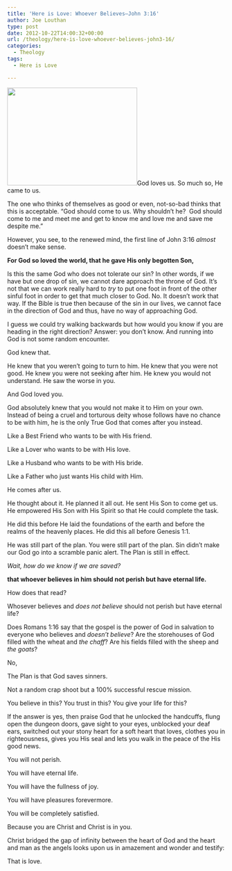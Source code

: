 ```yaml
---
title: 'Here is Love: Whoever Believes—John 3:16'
author: Joe Louthan
type: post
date: 2012-10-22T14:00:32+00:00
url: /theology/here-is-love-whoever-believes-john3-16/
categories:
  - Theology
tags:
  - Here is Love

---
```

[<img class="alignright size-medium wp-image-775" title="cross-backlit" src="https://i0.wp.com/theologic.us/wp-content/uploads/2012/10/cross-backlit.jpg?resize=300%2C225" alt="" width="300" height="225" srcset="https://i0.wp.com/theologic.us/wp-content/uploads/2012/10/cross-backlit.jpg?resize=300%2C225 300w, https://i0.wp.com/theologic.us/wp-content/uploads/2012/10/cross-backlit.jpg?w=800 800w" sizes="(max-width: 300px) 100vw, 300px" data-recalc-dims="1" />][1]God loves us. So much so, He came to us.

The one who thinks of themselves as good or even, not-so-bad thinks that this is acceptable. “God should come to us. Why shouldn’t he?  God should come to me and meet me and get to know me and love me and save me despite me.”

However, you see, to the renewed mind, the first line of John 3:16 _almost_ doesn’t make sense.

**For God so loved the world, that he gave His only begotten Son,**

Is this the same God who does not tolerate our sin? In other words, if we have but one drop of sin, we cannot dare approach the throne of God. It’s not that we can work really hard to _try_ to put one foot in front of the other sinful foot in order to get that much closer to God. No. It doesn’t work that way. If the Bible is true then because of the sin in our lives, we cannot face in the direction of God and thus, have no way of approaching God.

I guess we could try walking backwards but how would you know if you are heading in the right direction? Answer: you don’t know. And running into God is not some random encounter.

God knew that.

He knew that you weren’t going to turn to him. He knew that you were not good. He knew you were not seeking after him. He knew you would not understand. He saw the worse in you.

And God loved you.

God absolutely knew that you would not make it to Him on your own. Instead of being a cruel and torturous deity whose follows have no chance to be with him, he is the only True God that comes after you instead.

Like a Best Friend who wants to be with His friend.

Like a Lover who wants to be with His love.

Like a Husband who wants to be with His bride.

Like a Father who just wants His child with Him.

He comes after us.

He thought about it. He planned it all out. He sent His Son to come get us. He empowered His Son with His Spirit so that He could complete the task.

He did this before He laid the foundations of the earth and before the realms of the heavenly places. He did this all before Genesis 1:1.

He was still part of the plan. You were still part of the plan. Sin didn’t make our God go into a scramble panic alert. The Plan is still in effect.

_Wait, how do we know if we are saved?_

**that whoever believes in him should not perish but have eternal life.**

How does that read?

Whosever believes and _does not believe_ should not perish but have eternal life?

Does Romans 1:16 say that the gospel is the power of God in salvation to everyone who believes and _doesn’t believe_? Are the storehouses of God filled with the wheat and _the chaff_? Are his fields filled with the sheep and _the goats_?

No,

The Plan is that God saves sinners.

Not a random crap shoot but a 100% successful rescue mission.

You believe in this? You trust in this? You give your life for this?

If the answer is yes, then praise God that he unlocked the handcuffs, flung open the dungeon doors, gave sight to your eyes, unblocked your deaf ears, switched out your stony heart for a soft heart that loves, clothes you in righteousness, gives you His seal and lets you walk in the peace of the His good news.

You will not perish.

You will have eternal life.

You will have the fullness of joy.

You will have pleasures forevermore.

You will be completely satisfied.

Because you are Christ and Christ is in you.

Christ bridged the gap of infinity between the heart of God and the heart and man as the angels looks upon us in amazement and wonder and testify:

That is love.

 [1]: https://i0.wp.com/theologic.us/wp-content/uploads/2012/10/cross-backlit.jpg